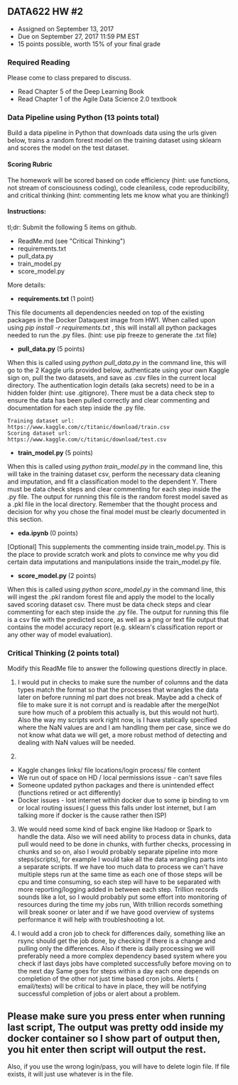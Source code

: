 ## DATA622 HW #2
- Assigned on September 13, 2017
- Due on September 27, 2017 11:59 PM EST
- 15 points possible, worth 15% of your final grade


### Required Reading
Please come to class prepared to discuss.
- Read Chapter 5 of the Deep Learning Book
- Read Chapter 1 of the Agile Data Science 2.0 textbook


### Data Pipeline using Python (13 points total)

Build a data pipeline in Python that downloads data using the urls given below, trains a random forest model on the training dataset using sklearn and scores the model on the test dataset.

#### Scoring Rubric
The homework will be scored based on code efficiency (hint: use functions, not stream of consciousness coding), code cleaniless, code reproducibility, and critical thinking (hint: commenting lets me know what you are thinking!)  

#### Instructions:
tl;dr: Submit the following 5 items on github.  
- ReadMe.md (see "Critical Thinking")
- requirements.txt
- pull_data.py
- train_model.py
- score_model.py

More details:

- <b> requirements.txt </b> (1 point)

This file documents all dependencies needed on top of the existing packages in the Docker Dataquest image from HW1.  When called upon using <i> pip install -r requirements.txt </i>, this will install all python packages needed to run the .py files.  (hint: use pip freeze to generate the .txt file)

- <b> pull_data.py </b> (5 points)

When this is called using <i> python pull_data.py </i> in the command line, this will go to the 2 Kaggle urls provided below, authenticate using your own Kaggle sign on, pull the two datasets, and save as .csv files in the current local directory.  The authentication login details (aka secrets) need to be in a hidden folder (hint: use .gitignore).  There must be a data check step to ensure the data has been pulled correctly and clear commenting and documentation for each step inside the .py file.

    Training dataset url: https://www.kaggle.com/c/titanic/download/train.csv
    Scoring dataset url: https://www.kaggle.com/c/titanic/download/test.csv

- <b> train_model.py </b> (5 points)

When this is called using <i> python train_model.py </i> in the command line, this will take in the training dataset csv, perform the necessary data cleaning and imputation, and fit a classification model to the dependent Y.  There must be data check steps and clear commenting for each step inside the .py file.  The output for running this file is the random forest model saved as a .pkl file in the local directory.  Remember that the thought process and decision for why you chose the final model must be clearly documented in this section.  

- <b> eda.ipynb </b> (0 points)

[Optional] This supplements the commenting inside train_model.py.  This is the place to provide scratch work and plots to convince me why you did certain data imputations and manipulations inside the train_model.py file.

- <b> score_model.py </b> (2 points)

When this is called using <i> python score_model.py </i> in the command line, this will ingest the .pkl random forest file and apply the model to the locally saved scoring dataset csv.  There must be data check steps and clear commenting for each step inside the .py file.  The output for running this file is a csv file with the predicted score, as well as a png or text file output that contains the model accuracy report (e.g. sklearn's classification report or any other way of model evaluation).  


### Critical Thinking (2 points total)

Modify this ReadMe file to answer the following questions directly in place.



1. I would put in checks to make sure the number of columns and the data types match the format so that the processes that wrangles the data later on before running ml part does not break. Maybe add a check of file to make sure it is not corrupt and is readable after the merge(Not sure how much of a problem this actually is, but this would not hurt).  Also the way my scripts work right now, is I have statically specified where the NaN values are and I am handling them per case, since we do not know what data we will get, a more robust method of detecting and dealing with NaN values will be needed.

2. 

- Kaggle changes links/ file locations/login process/ file content
- We run out of space on HD / local permissions issue - can't save files
- Someone updated python packages and there is unintended effect (functions retired or act differently)
- Docker issues - lost internet within docker due to some ip binding to vm or local routing issues( I guess this falls under lost internet, but I am talking more if docker is the cause rather then ISP)




3. We would need some kind of back engine like Hadoop or Spark to handle the data. Also we will need ability to process data in chunks, data pull would need to be done in chunks, with further checks, processing in chunks and so on, also I would probably separate pipeline into more steps(scripts), for example I would take all the data wrangling parts into a separate scripts.  If we have too much data to process we can't have multiple steps run at the same time as each one of those steps will be cpu and time consuming, so each step will have to be separated with more reporting/logging added in between each step. Trillion records sounds like a lot, so I would probably put some effort into monitoring of resources during the time my jobs run, With trillion records something will break sooner or later and if we have good overview of systems performance it will help with troubleshooting a lot.



4. I would add a cron job to check for differences daily, something like an rsync should get the job done, by checking if there is a change and pulling only the differences. Also if there is daily processing we will preferably need a more complex dependency based system where you check if last days jobs have completed successfully before moving on to the next day Same goes for steps within a day each one depends on completion of the other not just time based cron jobs.  Alerts ( email/texts) will be critical to have in place, they will be notifying successful completion of jobs or alert about a problem.

## Please make sure you press enter when running last script, The output was pretty odd inside my docker container so I show part of output then, you hit enter then script will output the rest.

Also, if you use the wrong login/pass, you will have to delete login file. If file exists, it will just use whatever is in the file.